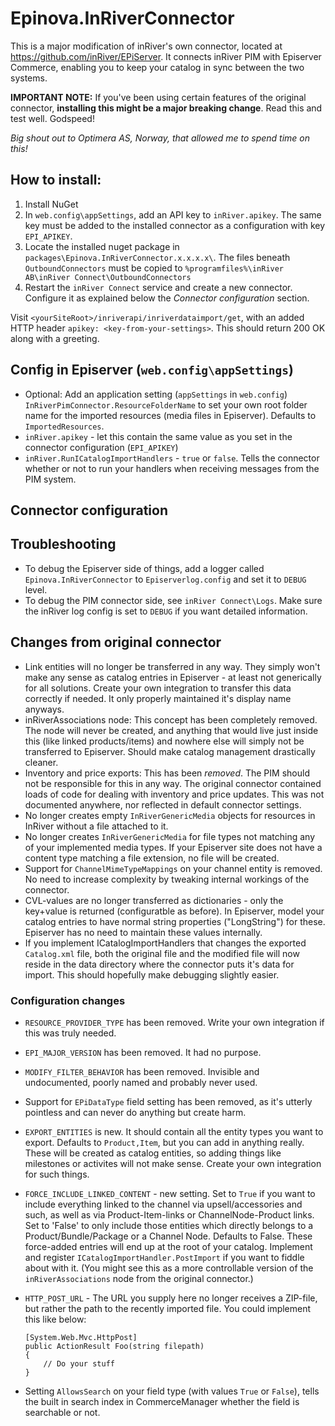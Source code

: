 # Epinova.InRiverConnector

This is a major modification of inRiver's own connector, located at https://github.com/inRiver/EPiServer. It connects inRiver PIM with Episerver Commerce, enabling you to keep your catalog in sync between the two systems.

**IMPORTANT NOTE:** If you've been using certain features of the original connector, **installing this might be a major breaking change**. Read this and test well. Godspeed!

*Big shout out to Optimera AS, Norway, that allowed me to spend time on this!*

## How to install:

1. Install NuGet
2. In `web.config\appSettings`, add an API key to `inRiver.apikey`. The same key must be added to the installed connector as a configuration with key `EPI_APIKEY`.
3. Locate the installed nuget package in `packages\Epinova.InRiverConnector.x.x.x.x\`. The files beneath `OutboundConnectors` must be copied to `%programfiles%\inRiver AB\inRiver Connect\OutboundConnectors`
4. Restart the `inRiver Connect` service and create a new connector. Configure it as explained below the *Connector configuration* section.


Visit `<yourSiteRoot>/inriverapi/inriverdataimport/get`, with an added HTTP header `apikey: <key-from-your-settings>`. This should return 200 OK along with a greeting.

## Config in Episerver (`web.config\appSettings`)

- Optional: Add an application setting (`appSettings` in `web.config`) `InRiverPimConnector.ResourceFolderName` to set your own root folder name for the imported resources (media files in Episerver). Defaults to `ImportedResources`.
- `inRiver.apikey` - let this contain the same value as you set in the connector configuration (`EPI_APIKEY`)
- `inRiver.RunICatalogImportHandlers` - `true` or `false`. Tells the connector whether or not to run your handlers when receiving messages from the PIM system.

## Connector configuration

## Troubleshooting

- To debug the Episerver side of things, add a logger called `Epinova.InRiverConnector` to `Episerverlog.config` and set it to `DEBUG` level.
- To debug the PIM connector side, see `inRiver Connect\Logs`. Make sure the inRiver log config is set to `DEBUG` if you want detailed information.

## Changes from original connector

- Link entities will no longer be transferred in any way. They simply won't make any sense as catalog entries in Episerver - at least not generically for all solutions. Create your own integration to transfer this data correctly if needed. It only properly maintained it's display name anyways.
- inRiverAssociations node: This concept has been completely removed. The node will never be created, and anything that would live just inside this (like linked products/items) and nowhere else will simply not be transferred to Episerver. Should make catalog management drastically cleaner.
- Inventory and price exports: This has been *removed*. The PIM should not be responsible for this in any way.  The original connector contained loads of code for dealing with inventory and price updates. This was not documented anywhere, nor reflected in default connector settings. 
- No longer creates empty `InRiverGenericMedia` objects for resources in InRiver without a file attached to it.
- No longer creates `InRiverGenericMedia` for file types not matching any of your implemented media types. If your Episerver site does not have a content type matching a file extension, no file will be created.
- Support for `ChannelMimeTypeMappings` on your channel entity is removed. No need to increase complexity by tweaking internal workings of the connector.
- CVL-values are no longer transferred as dictionaries - only the key+value is returned (configuratble as before). In Episerver, model your catalog entries to have normal string properties ("LongString") for these. Episerver has no need to maintain these values internally.
- If you implement ICatalogImportHandlers that changes the exported `Catalog.xml` file, both the original file and the modified file will now reside in the data directory where the connector puts it's data for import. This should hopefully make debugging slightly easier.

### Configuration changes

- `RESOURCE_PROVIDER_TYPE` has been removed. Write your own integration if this was truly needed.
- `EPI_MAJOR_VERSION` has been removed. It had no purpose.
- `MODIFY_FILTER_BEHAVIOR` has been removed. Invisible and undocumented, poorly named and probably never used.
- Support for `EPiDataType` field setting has been removed, as it's utterly pointless and can never do anything but create harm.
- `EXPORT_ENTITIES` is new. It should contain all the entity types you want to export. Defaults to `Product,Item`, but you can add in anything really. These will be created as catalog entities, so adding things like milestones or activites will not make sense. Create your own integration for such things.
- `FORCE_INCLUDE_LINKED_CONTENT` - new setting. Set to `True` if you want to include everything linked to the channel via upsell/accessories and such, as well as via Product-Item-links or ChannelNode-Product links. Set to 'False' to only include those entities which directly belongs to a Product/Bundle/Package or a Channel Node. Defaults to False. These force-added entries will end up at the root of your catalog. Implement and register `ICatalogImportHandler.PostImport` if you want to fiddle about with it. (You might see this as a more controllable version of the `inRiverAssociations` node from the original connector.)
- `HTTP_POST_URL` - The URL you supply here no longer receives a ZIP-file, but rather the path to the recently imported file. You could implement this like below:


      [System.Web.Mvc.HttpPost]
      public ActionResult Foo(string filepath)
      {
          // Do your stuff
      }



- Setting `AllowsSearch` on your field type (with values `True` or `False`), tells the built in search index in CommerceManager whether the field is searchable or not.

